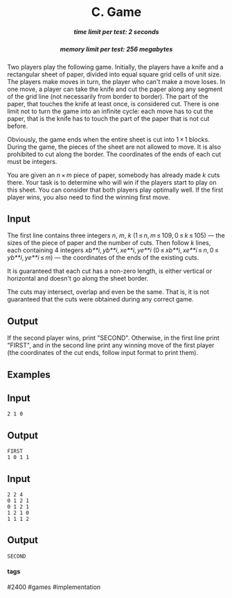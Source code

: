 <h1 style='text-align: center;'> C. Game</h1>

<h5 style='text-align: center;'>time limit per test: 2 seconds</h5>
<h5 style='text-align: center;'>memory limit per test: 256 megabytes</h5>

Two players play the following game. Initially, the players have a knife and a rectangular sheet of paper, divided into equal square grid cells of unit size. The players make moves in turn, the player who can't make a move loses. In one move, a player can take the knife and cut the paper along any segment of the grid line (not necessarily from border to border). The part of the paper, that touches the knife at least once, is considered cut. There is one limit not to turn the game into an infinite cycle: each move has to cut the paper, that is the knife has to touch the part of the paper that is not cut before.

Obviously, the game ends when the entire sheet is cut into 1 × 1 blocks. During the game, the pieces of the sheet are not allowed to move. It is also prohibited to cut along the border. The coordinates of the ends of each cut must be integers.

You are given an *n* × *m* piece of paper, somebody has already made *k* cuts there. Your task is to determine who will win if the players start to play on this sheet. You can consider that both players play optimally well. If the first player wins, you also need to find the winning first move.

## Input

The first line contains three integers *n*, *m*, *k* (1 ≤ *n*, *m* ≤ 109, 0 ≤ *k* ≤ 105) — the sizes of the piece of paper and the number of cuts. Then follow *k* lines, each containing 4 integers *xb**i*, *yb**i*, *xe**i*, *ye**i* (0 ≤ *xb**i*, *xe**i* ≤ *n*, 0 ≤ *yb**i*, *ye**i* ≤ *m*) — the coordinates of the ends of the existing cuts. 

It is guaranteed that each cut has a non-zero length, is either vertical or horizontal and doesn't go along the sheet border.

The cuts may intersect, overlap and even be the same. That is, it is not guaranteed that the cuts were obtained during any correct game.

## Output

If the second player wins, print "SECOND". Otherwise, in the first line print "FIRST", and in the second line print any winning move of the first player (the coordinates of the cut ends, follow input format to print them).

## Examples

## Input


```
2 1 0  

```
## Output


```
FIRST  
1 0 1 1  

```
## Input


```
2 2 4  
0 1 2 1  
0 1 2 1  
1 2 1 0  
1 1 1 2  

```
## Output


```
SECOND  

```


#### tags 

#2400 #games #implementation 